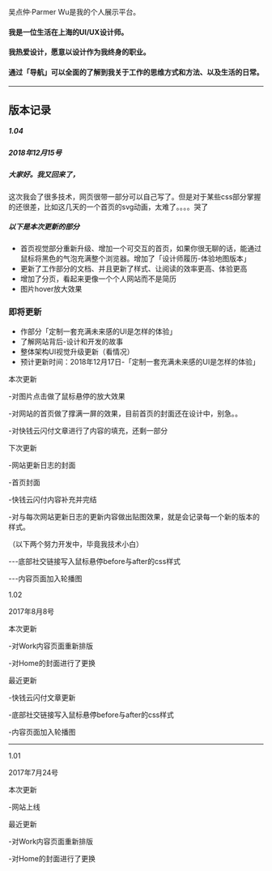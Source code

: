 吴点仲·Parmer Wu是我的个人展示平台。

#### 我是一位生活在上海的UI/UX设计师。
#### 我热爱设计，愿意以设计作为我终身的职业。
#### 通过「导航」可以全面的了解到我关于工作的思维方式和方法、以及生活的日常。

---

## 版本记录

##### 1.04

##### 2018年12月15号

##### 大家好。我又回来了，
这次我会了很多技术，网页很带一部分可以自己写了。但是对于某些css部分掌握的还很差，比如这几天的一个首页的svg动画，太难了。。。。哭了


##### 以下是本次更新的部分

* 首页视觉部分重新升级、增加一个可交互的首页，如果你很无聊的话，能通过鼠标将黑色的气泡充满整个浏览器。增加了「设计师履历-体验地图版本」
* 更新了工作部分的文档、并且更新了样式、让阅读的效率更高、体验更高
* 增加了分页，看起来更像一个个人网站而不是简历
* 图片hover放大效果

### 即将更新

* 作部分「定制一套充满未来感的UI是怎样的体验」
* 了解网站背后-设计和开发的故事
* 整体架构UI视觉升级更新（看情况）
* 预计更新时间：2018年12月17日-「定制一套充满未来感的UI是怎样的体验」

 

 

本次更新

-对图片点击做了鼠标悬停的放大效果

-对网站的首页做了撑满一屏的效果，目前首页的封面还在设计中，别急。。

-对快钱云闪付文章进行了内容的填充，还剩一部分

下次更新

-网站更新日志的封面

-首页封面

-快钱云闪付内容补充并完结

-对与每次网站更新日志的更新内容做出贴图效果，就是会记录每一个新的版本的样式。

（以下两个努力开发中，毕竟我技术小白）

---底部社交链接写入鼠标悬停before与after的css样式

---内容页面加入轮播图


1.02

2017年8月8号

本次更新

-对Work内容页面重新排版

-对Home的封面进行了更换

最近更新

-快钱云闪付文章更新

-底部社交链接写入鼠标悬停before与after的css样式

-内容页面加入轮播图

------------------------------------

1.01

2017年7月24号

本次更新

-网站上线

最近更新

-对Work内容页面重新排版

-对Home的封面进行了更换
